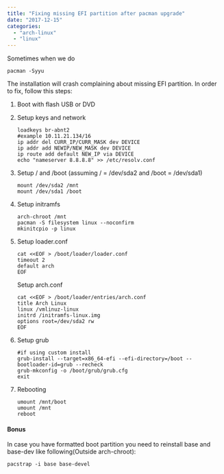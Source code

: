 ```yaml
---
title: "Fixing missing EFI partition after pacman upgrade"
date: "2017-12-15"
categories: 
  - "arch-linux"
  - "linux"
---
```


Sometimes when we do

```
pacman -Syyu
```

The installation will crash complaining about missing EFI partition. In order to fix, follow this steps:

1. Boot with flash USB or DVD
2. Setup keys and network
    
    ```
    loadkeys br-abnt2
    #example 10.11.21.134/16
    ip addr del CURR_IP/CURR_MASK dev DEVICE 
    ip addr add NEWIP/NEW_MASK dev DEVICE
    ip route add default NEW_IP via DEVICE
    echo "nameserver 8.8.8.8" >> /etc/resolv.conf
    
    ```
    
3. Setup / and /boot (assuming / = /dev/sda2 and /boot = /dev/sda1)
    
    ```
    mount /dev/sda2 /mnt
    mount /dev/sda1 /boot
    
    ```
    
4. Setup initramfs
    
    ```
    arch-chroot /mnt
    pacman -S filesystem linux --noconfirm
    mkinitcpio -p linux
    
    ```
    
5. Setup loader.conf
    
    ```
    cat <<EOF > /boot/loader/loader.conf
    timeout 2
    default arch
    EOF
    
    ```
    
    Setup arch.conf
    
    ```
    cat <<EOF > /boot/loader/entries/arch.conf
    title Arch Linux
    linux /vmlinuz-linux
    initrd /initramfs-linux.img
    options root=/dev/sda2 rw
    EOF
    
    ```
    
6. Setup grub
    
    ```
    #if using custom install
    grub-install --target=x86_64-efi --efi-directory=/boot --bootloader-id=grub --recheck
    grub-mkconfig -o /boot/grub/grub.cfg
    exit 
    
    ```
    
7. Rebooting
    
    ```
    umount /mnt/boot
    umount /mnt
    reboot
    
    ```
    

#### Bonus

In case you have formatted boot partition you need to reinstall base and base-dev like following(Outside arch-chroot):

```
pacstrap -i base base-devel

```
